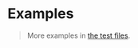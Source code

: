 # Examples

> More examples in [the test files](https://github.com/aureooms/js-modular-arithmetic-big-endian/tree/main/test/src).
